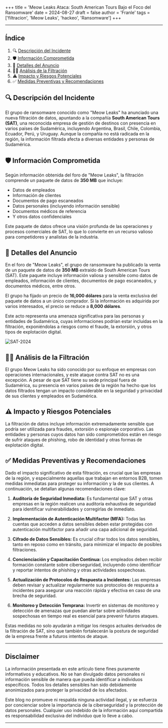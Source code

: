 +++
title = 'Meow Leaks Ataca: South American Tours Bajo el Foco del Ransomware'
date = 2024-08-27
draft = false
author = 'Franle'
tags = ['filtracion', 'Meow Leaks', 'hackeo', 'Ransomware']
+++

---

## Índice
1. 🔍 [Descripción del Incidente](#descripción-del-incidente)
2. 🛡️ [Información Comprometida](#información-comprometida)
3. 🛑 [Detalles del Anuncio](#detalles-del-anuncio)
4. 🕵️‍♂️ [Análisis de la Filtración](#análisis-de-la-filtración)
5. ⚠️ [Impacto y Riesgos Potenciales](#impacto-y-riesgos-potenciales)
6. ✅ [Medidas Preventivas y Recomendaciones](#medidas-preventivas-y-recomendaciones)

## 🔍 Descripción del Incidente

El grupo de ransomware conocido como "Meow Leaks" ha anunciado una nueva filtración de datos, apuntando a la compañía **South American Tours (SAT)**, una reconocida empresa de gestión de destinos con presencia en varios países de Sudamérica, incluyendo Argentina, Brasil, Chile, Colombia, Ecuador, Perú, y Uruguay. Aunque la compañía no está radicada en la región, la información filtrada afecta a diversas entidades y personas de Sudamérica.

## 🛡️ Información Comprometida

Según información obtenida del foro de "Meow Leaks", la filtración comprende un paquete de datos de **350 MB** que incluye:

- Datos de empleados
- Información de clientes
- Documentos de pago escaneados
- Datos personales (incluyendo información sensible)
- Documentos médicos de referencia
- Y otros datos confidenciales

Este paquete de datos ofrece una visión profunda de las operaciones y procesos comerciales de SAT, lo que lo convierte en un recurso valioso para competidores y analistas de la industria.

## 🛑 Detalles del Anuncio

En el foro de "Meow Leaks", el grupo de ransomware ha publicado la venta de un paquete de datos de **350 MB** extraído de South American Tours (SAT). Este paquete incluye información valiosa y sensible como datos de empleados, información de clientes, documentos de pago escaneados, y documentos médicos, entre otros.

El grupo ha fijado un precio de **16,000 dólares** para la venta exclusiva del paquete de datos a un único comprador. Si la información es adquirida por varios interesados, el precio se reduce a **8,000 dólares**.

Este acto representa una amenaza significativa para las personas y entidades de Sudamérica, cuyas informaciones podrían estar incluidas en la filtración, exponiéndolas a riesgos como el fraude, la extorsión, y otros tipos de explotación digital.

![SAT-2024](https://i.ibb.co/d5706fS/SAT.png)

## 🕵️‍♂️ Análisis de la Filtración

El grupo Meow Leaks ha sido conocido por su enfoque en empresas con operaciones internacionales, y este ataque contra SAT no es una excepción. A pesar de que SAT tiene su sede principal fuera de Sudamérica, su presencia en varios países de la región ha hecho que los datos filtrados tengan un impacto considerable en la seguridad y privacidad de sus clientes y empleados en Sudamérica.

## ⚠️ Impacto y Riesgos Potenciales

La filtración de datos incluye información extremadamente sensible que podría ser utilizada para fraudes, extorsión o espionaje corporativo. Las entidades y personas cuyos datos han sido comprometidos están en riesgo de sufrir ataques de phishing, robo de identidad y otras formas de explotación digital.

## ✅ Medidas Preventivas y Recomendaciones

Dado el impacto significativo de esta filtración, es crucial que las empresas de la región, y especialmente aquellas que trabajan en entornos B2B, tomen medidas inmediatas para proteger su información y la de sus clientes. A continuación, se detallan algunas recomendaciones clave:

1. **Auditoría de Seguridad Inmediata:** Es fundamental que SAT y otras empresas en la región realicen una auditoría exhaustiva de seguridad para identificar vulnerabilidades y corregirlas de inmediato.

2. **Implementación de Autenticación Multifactor (MFA):** Todas las cuentas que acceden a datos sensibles deben estar protegidas con autenticación multifactor para añadir una capa adicional de seguridad.

3. **Cifrado de Datos Sensibles:** Es crucial cifrar todos los datos sensibles, tanto en reposo como en tránsito, para minimizar el impacto de posibles filtraciones.

4. **Concienciación y Capacitación Continua:** Los empleados deben recibir formación constante sobre ciberseguridad, incluyendo cómo identificar y reportar intentos de phishing y otras actividades sospechosas.

5. **Actualización de Protocolos de Respuesta a Incidentes:** Las empresas deben revisar y actualizar regularmente sus protocolos de respuesta a incidentes para asegurar una reacción rápida y efectiva en caso de una brecha de seguridad.

6. **Monitoreo y Detección Temprana:** Invertir en sistemas de monitoreo y detección de amenazas que puedan alertar sobre actividades sospechosas en tiempo real es esencial para prevenir futuros ataques.

Estas medidas no solo ayudarán a mitigar los riesgos actuales derivados de la filtración de SAT, sino que también fortalecerán la postura de seguridad de la empresa frente a futuros intentos de ataque.


---

## Disclaimer

La información presentada en este artículo tiene fines puramente informativos y educativos. No se han divulgado datos personales ni información sensible de manera que pueda identificar a individuos específicos. Todos los detalles sensibles han sido debidamente anonimizados para proteger la privacidad de los afectados.

Este blog no promueve ni respalda ninguna actividad ilegal, y se esfuerza por concienciar sobre la importancia de la ciberseguridad y la protección de datos personales. Cualquier uso indebido de la información aquí compartida es responsabilidad exclusiva del individuo que lo lleve a cabo.

---
